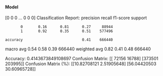 #### Model
[0 0 0 ... 0 0 0]
Classification Report:
              precision    recall  f1-score   support

           0       0.16      0.81      0.27     88944
           1       0.92      0.35      0.51    577496

    accuracy                           0.41    666440
   macro avg       0.54      0.58      0.39    666440
weighted avg       0.82      0.41      0.48    666440

Accuracy: 0.4143673849108697
Confusion Matrix:
[[ 72156  16788]
 [373501 203995]]
Confusion Matrix (%):
[[10.82708121  2.51905648]
 [56.04420503 30.60965728]]
